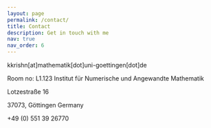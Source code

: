 ```yaml
---
layout: page
permalink: /contact/
title: Contact
description: Get in touch with me 
nav: true
nav_order: 6
---
```


kkrishn[at]mathematik[dot]uni-goettingen[dot]de

Room no: L1.123
Institut für Numerische und Angewandte Mathematik

Lotzestraße 16

37073, Göttingen
Germany

+49 (0) 551 39 26770
